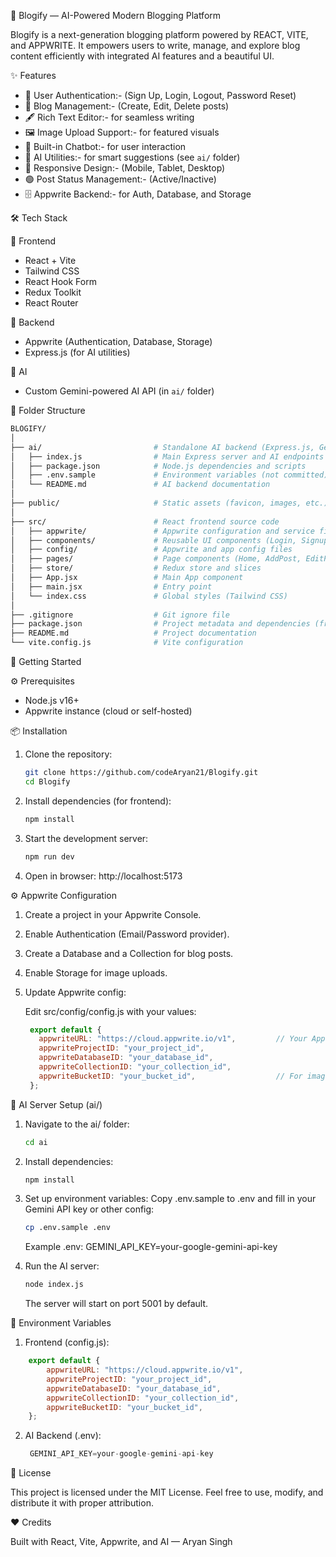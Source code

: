🚀 Blogify — AI-Powered Modern Blogging Platform

Blogify is a next-generation blogging platform powered by REACT, VITE, and APPWRITE. It empowers users to write, manage, and explore blog content efficiently with integrated AI features and a beautiful UI.

✨ Features

- 🔐 User Authentication:- (Sign Up, Login, Logout, Password Reset)
- 📝 Blog Management:- (Create, Edit, Delete posts)
- 🖋️ Rich Text Editor:- for seamless writing
- 🖼️ Image Upload Support:- for featured visuals
- 💬 Built-in Chatbot:- for user interaction
- 🤖 AI Utilities:- for smart suggestions (see `ai/` folder)
- 📱 Responsive Design:- (Mobile, Tablet, Desktop)
- 🟢 Post Status Management:- (Active/Inactive)
- 🗄️ Appwrite Backend:- for Auth, Database, and Storage
  

🛠️ Tech Stack

🔹 Frontend
- React + Vite
- Tailwind CSS
- React Hook Form
- Redux Toolkit
- React Router

🔹 Backend
- Appwrite (Authentication, Database, Storage)
- Express.js (for AI utilities)

🔹 AI
- Custom Gemini-powered AI API (in `ai/` folder)


📁 Folder Structure
```bash
BLOGIFY/
│
├── ai/                         # Standalone AI backend (Express.js, Gemini API)
│   ├── index.js                # Main Express server and AI endpoints
│   ├── package.json            # Node.js dependencies and scripts
│   ├── .env.sample             # Environment variables (not committed)
│   └── README.md               # AI backend documentation
│
├── public/                     # Static assets (favicon, images, etc.)
│
├── src/                        # React frontend source code
│   ├── appwrite/               # Appwrite configuration and service files
│   ├── components/             # Reusable UI components (Login, Signup, PostForm, Chatbot, etc.)
│   ├── config/                 # Appwrite and app config files
│   ├── pages/                  # Page components (Home, AddPost, EditPost, AllPosts, etc.)
│   ├── store/                  # Redux store and slices
│   ├── App.jsx                 # Main App component
│   ├── main.jsx                # Entry point
│   └── index.css               # Global styles (Tailwind CSS)
│
├── .gitignore                  # Git ignore file
├── package.json                # Project metadata and dependencies (frontend)
├── README.md                   # Project documentation
└── vite.config.js              # Vite configuration
```


🚀 Getting Started

⚙️ Prerequisites

- Node.js v16+
- Appwrite instance (cloud or self-hosted)

📦 Installation

1. Clone the repository:
   ```bash
   git clone https://github.com/codeAryan21/Blogify.git
   cd Blogify

2. Install dependencies (for frontend):
   ```bash
   npm install

4. Start the development server:
   ```bash
   npm run dev

6. Open in browser: http://localhost:5173


⚙️ Appwrite Configuration

1. Create a project in your Appwrite Console.
2. Enable Authentication (Email/Password provider).
3. Create a Database and a Collection for blog posts.
4. Enable Storage for image uploads.
5. Update Appwrite config:
   
   Edit src/config/config.js with your values:
   ```js
    export default {
      appwriteURL: "https://cloud.appwrite.io/v1",         // Your Appwrite endpoint
      appwriteProjectID: "your_project_id",
      appwriteDatabaseID: "your_database_id",
      appwriteCollectionID: "your_collection_id",
      appwriteBucketID: "your_bucket_id",                  // For image uploads
    };
   ```


🧠 AI Server Setup (ai/)

1. Navigate to the ai/ folder:
   ```bash
   cd ai

3. Install dependencies:
   ```bash
   npm install

5. Set up environment variables:
    Copy .env.sample to .env and fill in your Gemini API key or other config:
    ```bash
    cp .env.sample .env
    ```
    Example .env:
    GEMINI_API_KEY=your-google-gemini-api-key

7. Run the AI server:
   ```bash
   node index.js
   ```

   The server will start on port 5001 by default.

🔐 Environment Variables

1. Frontend (config.js):
```js
    export default {
        appwriteURL: "https://cloud.appwrite.io/v1",
        appwriteProjectID: "your_project_id",
        appwriteDatabaseID: "your_database_id",
        appwriteCollectionID: "your_collection_id",
        appwriteBucketID: "your_bucket_id",
    };
```

2. AI Backend (.env):
   ```js
    GEMINI_API_KEY=your-google-gemini-api-key


📄 License

This project is licensed under the MIT License.
Feel free to use, modify, and distribute it with proper attribution.

❤️ Credits

Built with React, Vite, Appwrite, and AI — Aryan Singh